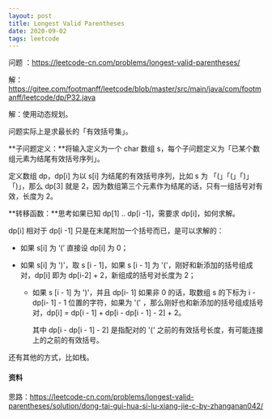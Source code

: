 ```yaml
---
layout: post
title: Longest Valid Parentheses
date: 2020-09-02
tags: leetcode
---
```


问题 ：https://leetcode-cn.com/problems/longest-valid-parentheses/

解：https://gitee.com/footmanff/leetcode/blob/master/src/main/java/com/footmanff/leetcode/dp/P32.java

<!-- more -->

解：使用动态规划。

问题实际上是求最长的「有效括号集」。

**子问题定义：**将输入定义为一个 char 数组 s，每个子问题定义为「已某个数组元素为结尾有效括号序列」。

定义数组 dp，dp[i] 为以 s[i] 为结尾的有效括号序列，比如 s 为 「(」「(」「)」「)」，那么 dp[3] 就是 2，因为数组第三个元素作为结尾的话，只有一组括号对有效，长度为 2。

**转移函数：**思考如果已知 dp[1] .. dp[i -1]，需要求 dp[i]，如何求解。

dp[i] 相对于 dp[i -1] 只是在末尾附加一个括号而已，是可以求解的：

- 如果 s[i] 为 ‘(’ 直接设 dp[i] 为 0；

- 如果 s[i] 为 ')'，取 s [i - 1]，如果 s [i - 1] 为 '('，刚好和新添加的括号组成对，dp[i] 即为 dp[i-2] + 2，新组成的括号对长度为 2；

  - 如果 s [i - 1] 为 ')'，并且 dp[i- 1] 如果非 0 的话，取数组 s 的下标为 i - dp[i- 1] - 1 位置的字符，如果为 '(' ，那么刚好也和新添加的括号组成括号对，dp[i] = dp[i - 1] + dp[i - dp[i - 1] - 2] + 2。

    其中 dp[i - dp[i - 1] - 2] 是指配对的 '(' 之前的有效括号长度，有可能连接上的之前的有效括号。

还有其他的方式，比如栈。

#### 资料

思路：https://leetcode-cn.com/problems/longest-valid-parentheses/solution/dong-tai-gui-hua-si-lu-xiang-jie-c-by-zhanganan042/